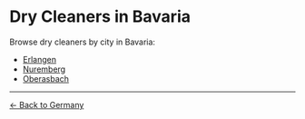 # Dry Cleaners in Bavaria

Browse dry cleaners by city in Bavaria:

- [Erlangen](./erlangen.md)
- [Nuremberg](./nuremberg.md)
- [Oberasbach](./oberasbach.md)

---

[← Back to Germany](../README.md)
